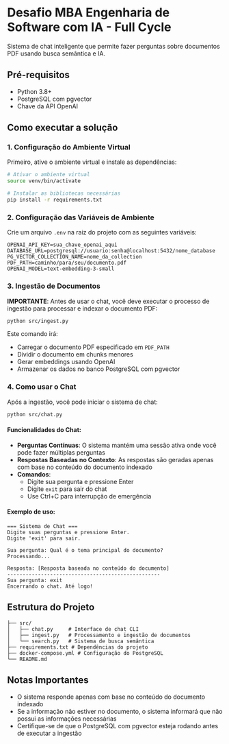# Desafio MBA Engenharia de Software com IA - Full Cycle

Sistema de chat inteligente que permite fazer perguntas sobre documentos PDF usando busca semântica e IA.

## Pré-requisitos

- Python 3.8+
- PostgreSQL com pgvector
- Chave da API OpenAI

## Como executar a solução

### 1. Configuração do Ambiente Virtual

Primeiro, ative o ambiente virtual e instale as dependências:

```bash
# Ativar o ambiente virtual
source venv/bin/activate

# Instalar as bibliotecas necessárias
pip install -r requirements.txt
```

### 2. Configuração das Variáveis de Ambiente

Crie um arquivo `.env` na raiz do projeto com as seguintes variáveis:

```env
OPENAI_API_KEY=sua_chave_openai_aqui
DATABASE_URL=postgresql://usuario:senha@localhost:5432/nome_database
PG_VECTOR_COLLECTION_NAME=nome_da_collection
PDF_PATH=caminho/para/seu/documento.pdf
OPENAI_MODEL=text-embedding-3-small
```

### 3. Ingestão de Documentos

**IMPORTANTE**: Antes de usar o chat, você deve executar o processo de ingestão para processar e indexar o documento PDF:

```bash
python src/ingest.py
```

Este comando irá:

- Carregar o documento PDF especificado em `PDF_PATH`
- Dividir o documento em chunks menores
- Gerar embeddings usando OpenAI
- Armazenar os dados no banco PostgreSQL com pgvector

### 4. Como usar o Chat

Após a ingestão, você pode iniciar o sistema de chat:

```bash
python src/chat.py
```

#### Funcionalidades do Chat:

- **Perguntas Contínuas**: O sistema mantém uma sessão ativa onde você pode fazer múltiplas perguntas
- **Respostas Baseadas no Contexto**: As respostas são geradas apenas com base no conteúdo do documento indexado
- **Comandos**:
  - Digite sua pergunta e pressione Enter
  - Digite `exit` para sair do chat
  - Use Ctrl+C para interrupção de emergência

#### Exemplo de uso:

```
=== Sistema de Chat ===
Digite suas perguntas e pressione Enter.
Digite 'exit' para sair.

Sua pergunta: Qual é o tema principal do documento?
Processando...

Resposta: [Resposta baseada no conteúdo do documento]
--------------------------------------------------
Sua pergunta: exit
Encerrando o chat. Até logo!
```

## Estrutura do Projeto

```
├── src/
│   ├── chat.py     # Interface de chat CLI
│   ├── ingest.py   # Processamento e ingestão de documentos
│   └── search.py   # Sistema de busca semântica
├── requirements.txt # Dependências do projeto
├── docker-compose.yml # Configuração do PostgreSQL
└── README.md
```

## Notas Importantes

- O sistema responde apenas com base no conteúdo do documento indexado
- Se a informação não estiver no documento, o sistema informará que não possui as informações necessárias
- Certifique-se de que o PostgreSQL com pgvector esteja rodando antes de executar a ingestão
